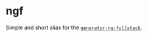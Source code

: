 # ngf

Simple and short alias for the [`generator-ng-fullstack`](https://github.com/ericmdantas/generator-ng-fullstack).
